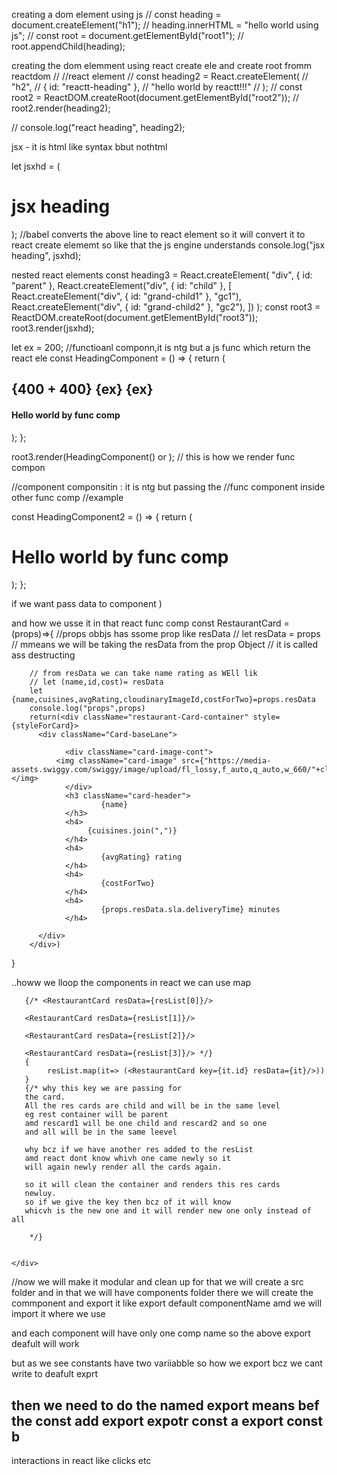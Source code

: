 creating a dom element using js
// const heading = document.createElement("h1");
// heading.innerHTML = "hello world using js";
// const root = document.getElementById("root1");
// root.appendChild(heading);

creating the dom elemment using react create ele and create root 
fromm reactdom
// //react element
// const heading2 = React.createElement(
//   "h2",
//   { id: "reactt-heading" },
//   "hello world by reactt!!!"
// );
// const root2 = ReactDOM.createRoot(document.getElementById("root2"));
// root2.render(heading2);

// console.log("react heading", heading2);

jsx - it is html like syntax bbut nothtml

let jsxhd = (
  <h1 id="jsxid" className="hi">
    jsx heading
  </h1>
);
//babel converts the above line to react element
so it will convert it to react create elememt
so like that the js engine understands
console.log("jsx heading", jsxhd);

nested react elements
const heading3 = React.createElement(
  "div",
  { id: "parent" },
  React.createElement("div", { id: "child" }, [
    React.createElement("div", { id: "grand-child1" }, "gc1"),
    React.createElement("div", { id: "grand-child2" }, "gc2"),
  ])
);
const root3 = ReactDOM.createRoot(document.getElementById("root3"));
root3.render(jsxhd);

let ex = 200;
//functioanl componn,it is ntg but a js func which return the react ele
const HeadingComponent = () => {
  return (
    <div>
      <h2>
        {400 + 400}
        {ex}
        {ex}
      </h2>
      <h4>Hello world by func comp</h4>
    </div>
  );
};

root3.render(HeadingComponent() or <HeadingComponent/>); // this is how we render func compon


//component componsitin : it is ntg but passing the
//func component inside other func comp
//example

const HeadingComponent2 = () => {
  return (
    <h1>
      <HeadingComponent />
      Hello world by func comp
    </h1>
  );
};

if we want pass data to component
<RestaurantCard key={it.id} resData={it}/>)

and how we usse it in that react func comp
const RestaurantCard =(props)=>{
        //props obbjs has ssome prop like resData
        // let resData = props
        // mmeans we will be taking the resData from the prop Object
        // it is called ass destructing

        // from resData we can take name rating as WEll lik 
        // let (name,id,cost)= resData
        let {name,cuisines,avgRating,cloudinaryImageId,costForTwo}=props.resData
        console.log("props",props)
        return(<div className="restaurant-Card-container" style={styleForCard}>
          <div className="Card-baseLane">
              
                <div className="card-image-cont">
              <img className="card-image" src={"https://media-assets.swiggy.com/swiggy/image/upload/fl_lossy,f_auto,q_auto,w_660/"+cloudinaryImageId}></img>
                </div>
                <h3 className="card-header">
                        {name}
                </h3>
                <h4>
                     {cuisines.join(",")}  
                </h4>
                <h4>
                        {avgRating} rating
                </h4>
                <h4>
                        {costForTwo}
                </h4>
                <h4>
                        {props.resData.sla.deliveryTime} minutes
                </h4>

          </div>
        </div>)
}

..howw we lloop the components in react we
can use map
 <div className="res-container" > 
            
       {/* <RestaurantCard resData={resList[0]}/>

       <RestaurantCard resData={resList[1]}/>

       <RestaurantCard resData={resList[2]}/>

       <RestaurantCard resData={resList[3]}/> */}
       {
            resList.map(it=> (<RestaurantCard key={it.id} resData={it}/>))
       }
       {/* why this key we are passing for
       the card.
       All the res cards are child and will be in the same level 
       eg rest container will be parent
       amd rescard1 will be one child and rescard2 and so one
       and all will be in the same leevel

       why bcz if we have another res added to the resList
       amd react dont know whivh one came newly so it
       will again newly render all the cards again.

       so it will clean the container and renders this res cards
       newluy.
       so if we give the key then bcz of it will know
       whicvh is the new one and it will render new one only instead of all
       
        */}
       
      
    </div>
    
//now we will make it modular and clean up
for that we will create a src folder and 
in that we will have components folder
there we will  create the commponent and export it
like export default componentName 
amd we will import it where we use

and each component will have only one comp name
so the above export deafult will work

but as we see constants have two variiabble so
how we export bcz we cant write to deafult exprt

then we need to do the named export means
bef the const add export
expotr const a
export const b
--------------------------------------------------------
interactions in react like clicks etc
